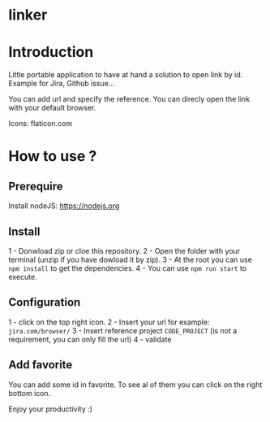 # linker

# Introduction
Little portable application to have at hand a solution to open link by id.
Example for Jira, Github issue...

You can add url and specify the reference.
You can direcly open the link with your default browser.

Icons: flaticon.com

# How to use ?

## Prerequire
Install nodeJS: https://nodejs.org

## Install
1 - Donwload zip or cloe this repository.
2 - Open the folder with your terminal (unzip if you have dowload it by zip).
3 - At the root you can use `npm install` to get the dependencies.
4 - You can use `npm run start` to execute. 

## Configuration
1 - click on the top right icon.
2 - Insert your url for example: `jira.com/browser/`
3 - Insert reference project `CODE_PROJECT` (is not a requirement, you can only fill the url)
4 - validate

## Add favorite
You can add some id in favorite.
To see al of them you can click on the right bottom icon.


Enjoy your productivity :)
